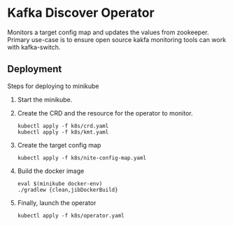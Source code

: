 
# Kafka Discover Operator

Monitors a target config map and updates the values from zookeeper. 
Primary use-case is to ensure open source kakfa monitoring tools can work 
with kafka-switch.

## Deployment

Steps for deploying to minikube

1. Start the minikube.
2. Create the CRD and the resource for the operator to monitor.
    ```shell
    kubectl apply -f k8s/crd.yaml
    kubectl apply -f k8s/kmt.yaml
    ```

3. Create the target config map
    ```shell
    kubectl apply -f k8s/nite-config-map.yaml 
   ```

4. Build the docker image
   ```shell
   eval $(minikube docker-env)
   ./gradlew {clean,jibDockerBuild}
   ```
   

5. Finally, launch the operator 
    ```shell
    kubectl apply -f k8s/operator.yaml
    ```
